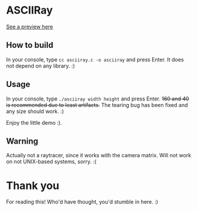 # ASCIIRay

[See a preview here](https://marimilch.de/projects#ascii-cube)

## How to build
In your console, type
```cc asciiray.c -o asciiray```
and press Enter. It does not depend on any library. :)

## Usage
In your console, type
```./asciiray width height```
and press Enter.
~~160 and 40 is recommended due to least artifacts.~~
The tearing bug has been fixed and any size should work. :)

Enjoy the little demo :).

## Warning
Actually not a raytracer, since it works with the camera matrix.
Will not work on not UNIX-based systems, sorry. :(

# Thank you
For reading this! Who'd have thought, you'd stumble in here. :)
